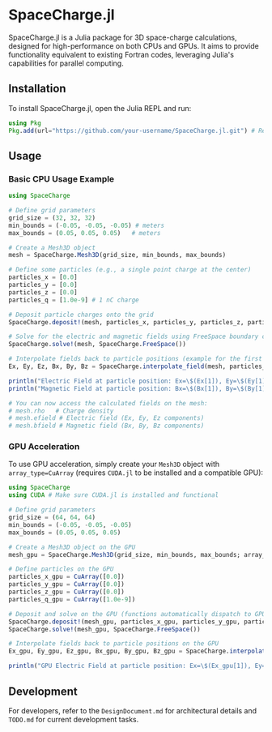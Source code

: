 # SpaceCharge.jl

SpaceCharge.jl is a Julia package for 3D space-charge calculations, designed for high-performance on both CPUs and GPUs. It aims to provide functionality equivalent to existing Fortran codes, leveraging Julia's capabilities for parallel computing.

## Installation

To install SpaceCharge.jl, open the Julia REPL and run:

```julia
using Pkg
Pkg.add(url="https://github.com/your-username/SpaceCharge.jl.git") # Replace with actual repository URL
```

## Usage

### Basic CPU Usage Example

```julia
using SpaceCharge

# Define grid parameters
grid_size = (32, 32, 32)
min_bounds = (-0.05, -0.05, -0.05) # meters
max_bounds = (0.05, 0.05, 0.05)   # meters

# Create a Mesh3D object
mesh = SpaceCharge.Mesh3D(grid_size, min_bounds, max_bounds)

# Define some particles (e.g., a single point charge at the center)
particles_x = [0.0]
particles_y = [0.0]
particles_z = [0.0]
particles_q = [1.0e-9] # 1 nC charge

# Deposit particle charges onto the grid
SpaceCharge.deposit!(mesh, particles_x, particles_y, particles_z, particles_q)

# Solve for the electric and magnetic fields using FreeSpace boundary conditions
SpaceCharge.solve!(mesh, SpaceCharge.FreeSpace())

# Interpolate fields back to particle positions (example for the first particle)
Ex, Ey, Ez, Bx, By, Bz = SpaceCharge.interpolate_field(mesh, particles_x, particles_y, particles_z)

println("Electric Field at particle position: Ex=\$(Ex[1]), Ey=\$(Ey[1]), Ez=\$(Ez[1])")
println("Magnetic Field at particle position: Bx=\$(Bx[1]), By=\$(By[1]), Bz=\$(Bz[1])")

# You can now access the calculated fields on the mesh:
# mesh.rho   # Charge density
# mesh.efield # Electric field (Ex, Ey, Ez components)
# mesh.bfield # Magnetic field (Bx, By, Bz components)
```

### GPU Acceleration

To use GPU acceleration, simply create your `Mesh3D` object with `array_type=CuArray` (requires `CUDA.jl` to be installed and a compatible GPU):

```julia
using SpaceCharge
using CUDA # Make sure CUDA.jl is installed and functional

# Define grid parameters
grid_size = (64, 64, 64)
min_bounds = (-0.05, -0.05, -0.05)
max_bounds = (0.05, 0.05, 0.05)

# Create a Mesh3D object on the GPU
mesh_gpu = SpaceCharge.Mesh3D(grid_size, min_bounds, max_bounds; array_type=CuArray)

# Define particles on the GPU
particles_x_gpu = CuArray([0.0])
particles_y_gpu = CuArray([0.0])
particles_z_gpu = CuArray([0.0])
particles_q_gpu = CuArray([1.0e-9])

# Deposit and solve on the GPU (functions automatically dispatch to GPU kernels)
SpaceCharge.deposit!(mesh_gpu, particles_x_gpu, particles_y_gpu, particles_z_gpu, particles_q_gpu)
SpaceCharge.solve!(mesh_gpu, SpaceCharge.FreeSpace())

# Interpolate fields back to particle positions on the GPU
Ex_gpu, Ey_gpu, Ez_gpu, Bx_gpu, By_gpu, Bz_gpu = SpaceCharge.interpolate_field(mesh_gpu, particles_x_gpu, particles_y_gpu, particles_z_gpu)

println("GPU Electric Field at particle position: Ex=\$(Ex_gpu[1]), Ey=\$(Ey_gpu[1]), Ez=\$(Ez_gpu[1])")
```

## Development

For developers, refer to the `DesignDocument.md` for architectural details and `TODO.md` for current development tasks.
